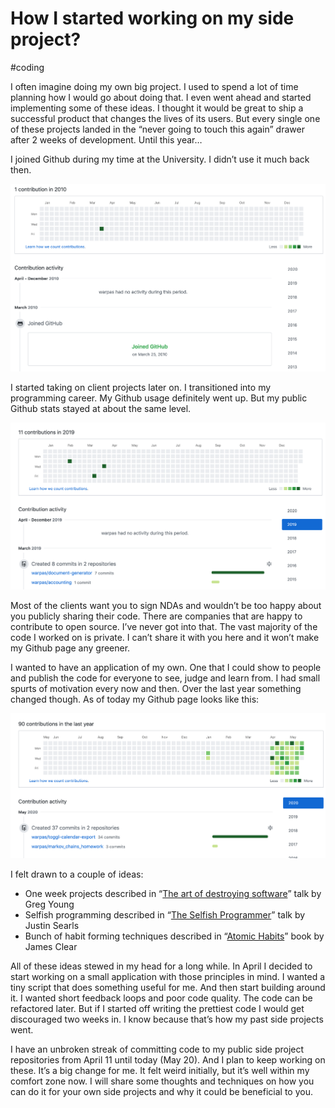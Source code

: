 # How I started working on my side project?
#coding

I often imagine doing my own big project. I used to spend a lot of time planning how I would go about doing that. I even went ahead and started implementing some of these ideas. I thought it would be great to ship a successful product that changes the lives of its users.  But every single one of these projects landed in the “never going to touch this again” drawer after 2 weeks of development. Until this year…

I joined Github during my time at the University. I didn’t use it much back then.

![](../img/001/github_start.png)

I started taking on client projects later on. I transitioned into my programming career. My Github usage definitely went up. But my public Github stats stayed at about the same level.

![](../img/001/github_2019.png)

Most of the clients want you to sign NDAs and wouldn’t be too happy about you publicly sharing their code. There are companies that are happy to contribute to open source. I’ve never got into that. The vast majority of the code I worked on is private. I can’t share it with you here and it won’t make my Github page any greener.

I wanted to have an application of my own. One that I could show to people and publish the code for everyone to see, judge and learn from. I had small spurts of motivation every now and then. Over the last year something changed though. As of today my Github page looks like this:

![](../img/001/github_2020may.png)

I felt drawn to a couple of ideas:
* One week projects described in “[The art of destroying software](https://vimeo.com/108441214)” talk by Greg Young
* Selfish programming described in “[The Selfish Programmer](https://www.youtube.com/watch?v=k5thkp4ZXSI)” talk by Justin Searls
* Bunch of habit forming techniques described in “[Atomic Habits](https://www.goodreads.com/book/show/40121378-atomic-habits)” book by  James Clear

All of these ideas stewed in my head for a long while. In April I decided to start working on a small application with those principles in mind. I wanted a tiny script that does something useful for me. And then start building around it. I wanted short feedback loops and poor code quality. The code can be refactored later. But if I started off writing the prettiest code I would get discouraged two weeks in. I know because that’s how my past side projects went.

I have an unbroken streak of committing code to my public side project repositories from April 11 until today (May 20). And I plan to keep working on these. It’s a big change for me. It felt weird initially, but it’s well within my comfort zone now. I will share some thoughts and techniques on how you can do it for your own side projects and why it could be beneficial to you.

